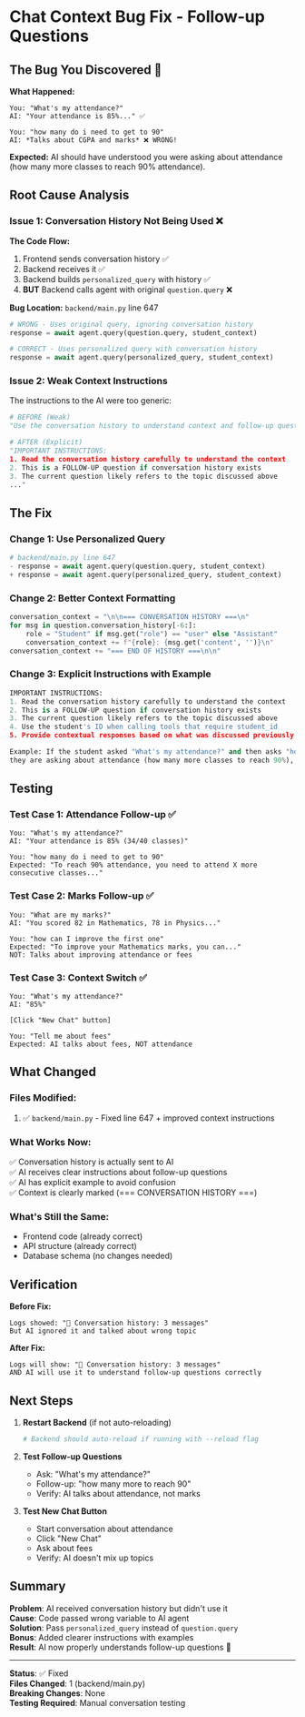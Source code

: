 # Chat Context Bug Fix - Follow-up Questions

## The Bug You Discovered 🐛

**What Happened:**
```
You: "What's my attendance?"
AI: "Your attendance is 85%..." ✅

You: "how many do i need to get to 90"
AI: *Talks about CGPA and marks* ❌ WRONG!
```

**Expected:**
AI should have understood you were asking about attendance (how many more classes to reach 90% attendance).

## Root Cause Analysis

### Issue 1: Conversation History Not Being Used ❌

**The Code Flow:**
1. Frontend sends conversation history ✅
2. Backend receives it ✅
3. Backend builds `personalized_query` with history ✅
4. **BUT** Backend calls agent with original `question.query` ❌

**Bug Location:** `backend/main.py` line 647
```python
# WRONG - Uses original query, ignoring conversation history
response = await agent.query(question.query, student_context)

# CORRECT - Uses personalized query with conversation history
response = await agent.query(personalized_query, student_context)
```

### Issue 2: Weak Context Instructions

The instructions to the AI were too generic:
```python
# BEFORE (Weak)
"Use the conversation history to understand context and follow-up questions."

# AFTER (Explicit)
"IMPORTANT INSTRUCTIONS:
1. Read the conversation history carefully to understand the context
2. This is a FOLLOW-UP question if conversation history exists
3. The current question likely refers to the topic discussed above
..."
```

## The Fix

### Change 1: Use Personalized Query

```python
# backend/main.py line 647
- response = await agent.query(question.query, student_context)
+ response = await agent.query(personalized_query, student_context)
```

### Change 2: Better Context Formatting

```python
conversation_context = "\n\n=== CONVERSATION HISTORY ===\n"
for msg in question.conversation_history[-6:]:
    role = "Student" if msg.get("role") == "user" else "Assistant"
    conversation_context += f"{role}: {msg.get('content', '')}\n"
conversation_context += "=== END OF HISTORY ===\n\n"
```

### Change 3: Explicit Instructions with Example

```python
IMPORTANT INSTRUCTIONS:
1. Read the conversation history carefully to understand the context
2. This is a FOLLOW-UP question if conversation history exists
3. The current question likely refers to the topic discussed above
4. Use the student's ID when calling tools that require student_id
5. Provide contextual responses based on what was discussed previously

Example: If the student asked "What's my attendance?" and then asks "how many do I need to get to 90", 
they are asking about attendance (how many more classes to reach 90%), NOT about marks or CGPA.
```

## Testing

### Test Case 1: Attendance Follow-up ✅
```
You: "What's my attendance?"
AI: "Your attendance is 85% (34/40 classes)"

You: "how many do i need to get to 90"
Expected: "To reach 90% attendance, you need to attend X more consecutive classes..."
```

### Test Case 2: Marks Follow-up ✅
```
You: "What are my marks?"
AI: "You scored 82 in Mathematics, 78 in Physics..."

You: "how can I improve the first one"
Expected: "To improve your Mathematics marks, you can..."
NOT: Talks about improving attendance or fees
```

### Test Case 3: Context Switch ✅
```
You: "What's my attendance?"
AI: "85%"

[Click "New Chat" button]

You: "Tell me about fees"
Expected: AI talks about fees, NOT attendance
```

## What Changed

### Files Modified:
1. ✅ `backend/main.py` - Fixed line 647 + improved context instructions

### What Works Now:
✅ Conversation history is actually sent to AI  
✅ AI receives clear instructions about follow-up questions  
✅ AI has explicit example to avoid confusion  
✅ Context is clearly marked (=== CONVERSATION HISTORY ===)  

### What's Still the Same:
- Frontend code (already correct)
- API structure (already correct)
- Database schema (no changes needed)

## Verification

**Before Fix:**
```
Logs showed: "💬 Conversation history: 3 messages"
But AI ignored it and talked about wrong topic
```

**After Fix:**
```
Logs will show: "💬 Conversation history: 3 messages"
AND AI will use it to understand follow-up questions correctly
```

## Next Steps

1. **Restart Backend** (if not auto-reloading)
   ```bash
   # Backend should auto-reload if running with --reload flag
   ```

2. **Test Follow-up Questions**
   - Ask: "What's my attendance?"
   - Follow-up: "how many more to reach 90"
   - Verify: AI talks about attendance, not marks

3. **Test New Chat Button**
   - Start conversation about attendance
   - Click "New Chat"
   - Ask about fees
   - Verify: AI doesn't mix up topics

## Summary

**Problem**: AI received conversation history but didn't use it  
**Cause**: Code passed wrong variable to AI agent  
**Solution**: Pass `personalized_query` instead of `question.query`  
**Bonus**: Added clearer instructions with examples  
**Result**: AI now properly understands follow-up questions 🎉

---

**Status**: ✅ Fixed  
**Files Changed**: 1 (backend/main.py)  
**Breaking Changes**: None  
**Testing Required**: Manual conversation testing
